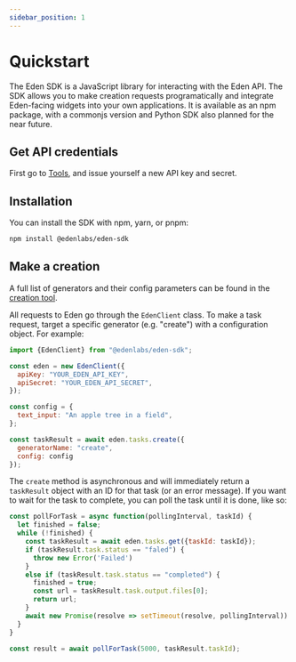 ```yaml
---
sidebar_position: 1
---
```


# Quickstart

The Eden SDK is a JavaScript library for interacting with the Eden API. The SDK allows you to make creation requests programatically and integrate Eden-facing widgets into your own applications. It is available as an npm package, with a commonjs version and Python SDK also planned for the near future.

## Get API credentials

First go to [Tools](https://app.eden.art/tools), and issue yourself a new API key and secret.

## Installation

You can install the SDK with npm, yarn, or pnpm:

```bash
npm install @edenlabs/eden-sdk
```

## Make a creation

A full list of generators and their config parameters can be found in the [creation tool](https://app.eden.art/create).

All requests to Eden go through the `EdenClient` class. To make a task request, target a specific generator (e.g. "create") with a configuration object. For example:

```js
import {EdenClient} from "@edenlabs/eden-sdk";

const eden = new EdenClient({
  apiKey: "YOUR_EDEN_API_KEY",
  apiSecret: "YOUR_EDEN_API_SECRET",
});

const config = {
  text_input: "An apple tree in a field",
};

const taskResult = await eden.tasks.create({
  generatorName: "create", 
  config: config
});
```

The `create` method is asynchronous and will immediately return a `taskResult` object with an ID for that task (or an error message). If you want to wait for the task to complete, you can poll the task until it is done, like so:

```js
const pollForTask = async function(pollingInterval, taskId) {
  let finished = false;
  while (!finished) {
    const taskResult = await eden.tasks.get({taskId: taskId});
    if (taskResult.task.status == "faled") {
      throw new Error('Failed')
    }
    else if (taskResult.task.status == "completed") {
      finished = true;
      const url = taskResult.task.output.files[0];
      return url;
    }
    await new Promise(resolve => setTimeout(resolve, pollingInterval))
  }
}

const result = await pollForTask(5000, taskResult.taskId);
```
